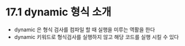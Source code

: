 # 17.1 dynamic 형식 소개
* dynamic 은 형식 검사를 컴파일 할 때 실행을 미루는 역활을 한다
* dynamic 키워드로 형식검사를 실행하지 않고 해당 코드를 실행 시킬 수 있다

